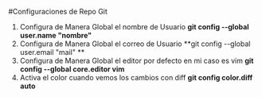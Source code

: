 #Configuraciones de Repo Git
1. Configura de Manera Global el nombre de Usuario
**git config --global user.name "nombre"** 
2. Configura de Manera Global el correo de Usuario
**git config --global user.email "mail" **
3. Configura de Manera Global el editor por defecto en mi caso es vim
**git config --global core.editor vim**
4. Activa el color cuando vemos los cambios con diff
**git config color.diff auto**
